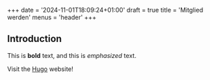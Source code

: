 +++
date = '2024-11-01T18:09:24+01:00'
draft = true
title = 'Mitglied werden'
menus = 'header'
+++
## Introduction

This is **bold** text, and this is *emphasized* text.

Visit the [Hugo](https://gohugo.io) website!